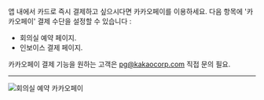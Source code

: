 앱 내에서 카드로 즉시 결제하고 싶으시다면 카카오페이를 이용하세요. 다음 항목에 '카카오페이' 결제 수단을 설정할 수 있습니다 :
- 회의실 예약 페이지.
- 인보이스 결제 페이지.

카카오페이 결제 기능을 원하는 고객은 pg@kakaocorp.com 직접 문의 필요.

---

![회의실 예약 카카오페이](https://s3.ap-northeast-2.amazonaws.com/marketing.feature.andcards.com/kakaopay-payment-method.png)
